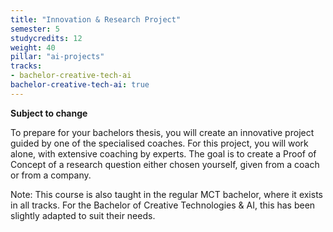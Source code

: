 ```yaml
---
title: "Innovation & Research Project"
semester: 5
studycredits: 12
weight: 40
pillar: "ai-projects"
tracks:
- bachelor-creative-tech-ai
bachelor-creative-tech-ai: true
---
```


**Subject to change**

To prepare for your bachelors thesis, you will create an innovative project guided by one of the specialised coaches.
For this project, you will work alone, with extensive coaching by experts.
The goal is to create a Proof of Concept of a research question either chosen yourself, given from a coach or from a company.

Note: This course is also taught in the regular MCT bachelor, where it exists in all tracks.
For the Bachelor of Creative Technologies & AI, this has been slightly adapted to suit their needs.
